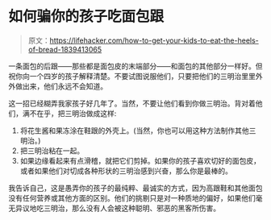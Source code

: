 # 如何骗你的孩子吃面包跟

> 原文：<https://lifehacker.com/how-to-get-your-kids-to-eat-the-heels-of-bread-1839413065>

一条面包的后跟——那些都是面包皮的末端部分——和面包的其他部分一样好。但祝你向一个四岁的孩子解释清楚。不要试图说服他们，只要把他们的三明治里里外外做出来，他们永远不会知道。



这一招已经糊弄我家孩子好几年了。当然，不要让他们看到你做三明治。背对着他们，满不在乎，把三明治做成这样:

1.  将花生酱和果冻涂在鞋跟的外壳上。(当然，你也可以用这种方法制作其他三明治。)
2.  把三明治粘在一起。
3.  如果边缘看起来有点滑稽，就把它们剪掉。如果你的孩子喜欢切好的面包皮，或者如果他们对切成各种形状的三明治感到兴奋，那么你是最棒的。

我告诉自己，这是愚弄你的孩子的最纯粹、最诚实的方式，因为高跟鞋和其他面包没有任何营养或其他方面的区别。他们的挑剔只是对一种质地的偏好，如果他们毫无异议地吃三明治，那么没有人会被这种聪明、邪恶的黑客所伤害。